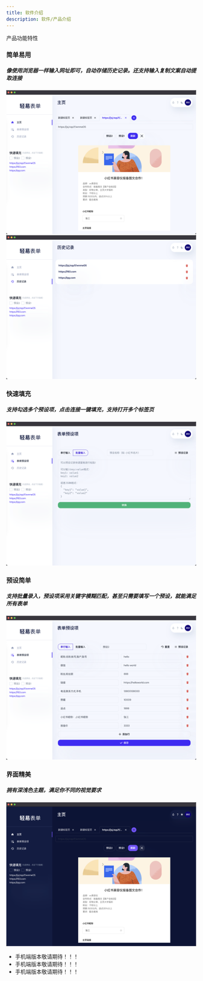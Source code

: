 ```yaml
---
title: 软件介绍
description: 软件/产品介绍
---
```


产品功能特性

### 简单易用
##### 像使用浏览器一样输入网址即可，自动存储历史记录。还支持输入复制文案自动提取连接
![主页](./home.png)
![历史记录](./history.png)


### 快速填充
##### 支持勾选多个预设项，点击连接一键填充，支持打开多个标签页
![批量录入](./muti.png)


### 预设简单
##### 支持批量录入，预设项采用关键字模糊匹配，甚至只需要填写一个预设，就能满足所有表单

![预设项配置](./preset.png)


### 界面精美
##### 拥有深浅色主题，满足你不同的视觉要求
![深色主题](./dark.png)




- 手机端版本敬请期待！！！
- 手机端版本敬请期待！！！
- 手机端版本敬请期待！！！
